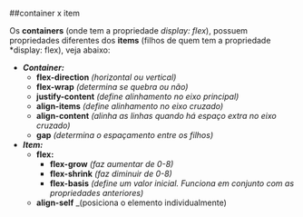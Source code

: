 ##container x item

Os **containers** (onde tem a propriedade *display: flex*), possuem propriedades diferentes dos **items** (filhos de quem tem a propriedade *display: flex), veja abaixo:

* _**Container:**_
  - **flex-direction** _(horizontal ou vertical)_
  - **flex-wrap** _(determina se quebra ou não)_
  - **justify-content** _(define alinhamento no eixo principal)_
  - **align-items** _(define alinhamento no eixo cruzado)_
  - **align-content** _(alinha as linhas quando há espaço extra no eixo cruzado)_
  - **gap** _(determina o espaçamento entre os filhos)_
* _**Item:**_
  - **flex:**
    - **flex-grow** _(faz aumentar de 0-8)_
    - **flex-shrink** _(faz diminuir de 0-8)_
    - **flex-basis** _(define um valor inicial. Funciona em conjunto com as propriedades anteriores)_
  - **align-self** _(posiciona o elemento individualmente)